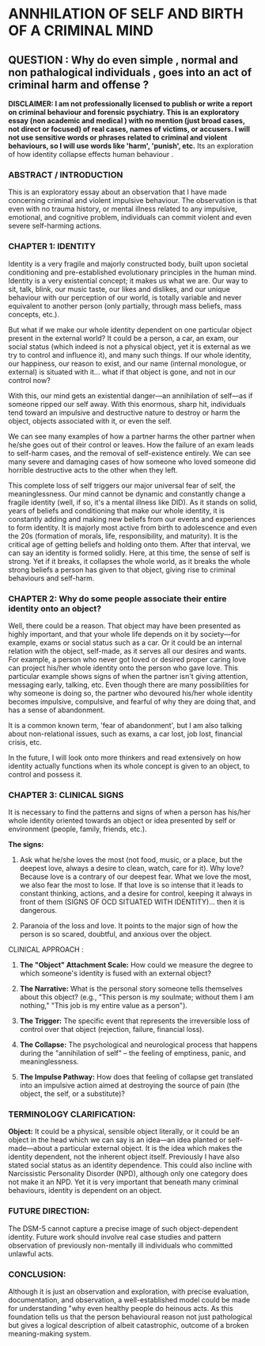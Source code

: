 
# ANNHILATION OF SELF AND BIRTH OF A CRIMINAL MIND 


 ## QUESTION :  Why do even simple , normal and non pathalogical individuals , goes into an act of criminal harm and offense ?

**DISCLAIMER: I am not professionally licensed to publish or write a report on criminal behaviour and forensic psychiatry. This is an exploratory essay (non academic and medical ) with no mention (just broad cases, not direct or focused) of real cases, names of victims, or accusers. I will not use sensitive words or phrases related to criminal and violent behaviours, so I will use words like 'harm', 'punish', etc.** 
Its an exploration of how identity collapse effects human behaviour .

### **ABSTRACT / INTRODUCTION**

This is an exploratory essay about an observation that I have made concerning criminal and violent impulsive behaviour. The observation is that even with no trauma history, or mental illness related to any impulsive, emotional, and cognitive problem, individuals can commit violent and even severe self-harming actions.

### **CHAPTER 1: IDENTITY**

Identity is a very fragile and majorly constructed body, built upon societal conditioning and pre-established evolutionary principles in the human mind. Identity is a very existential concept; it makes us what we are. Our way to sit, talk, blink, our music taste, our likes and dislikes, and our unique behaviour with our perception of our world, is totally variable and never equivalent to another person (only partially, through mass beliefs, mass concepts, etc.).

But what if we make our whole identity dependent on one particular object present in the external world? It could be a person, a car, an exam, our social status (which indeed is not a physical object, yet it is external as we try to control and influence it), and many such things. If our whole identity, our happiness, our reason to exist, and our name (internal monologue, or external) is situated with it... what if that object is gone, and not in our control now?

With this, our mind gets an existential danger—an annihilation of self—as if someone ripped our self away. With this enormous, sharp hit, individuals tend toward an impulsive and destructive nature to destroy or harm the object, objects associated with it, or even the self.

We can see many examples of how a partner harms the other partner when he/she goes out of their control or leaves. How the failure of an exam leads to self-harm cases, and the removal of self-existence entirely. We can see many severe and damaging cases of how someone who loved someone did horrible destructive acts to the other when they left.

This complete loss of self triggers our major universal fear of self, the meaninglessness. Our mind cannot be dynamic and constantly change a fragile identity (well, if so, it's a mental illness like DID). As it stands on solid, years of beliefs and conditioning that make our whole identity, it is constantly adding and making new beliefs from our events and experiences to form identity. It is majorly most active from birth to adolescence and even the 20s (formation of morals, life, responsibility, and maturity). It is the critical age of getting beliefs and holding onto them. After that interval, we can say an identity is formed solidly. Here, at this time, the sense of self is strong. Yet if it breaks, it collapses the whole world, as it breaks the whole strong beliefs a person has given to that object, giving rise to criminal behaviours and self-harm.

### **CHAPTER 2: Why do some people associate their entire identity onto an object?**

Well, there could be a reason. That object may have been presented as highly important, and that your whole life depends on it by society—for example, exams or social status such as a car. Or it could be an internal relation with the object, self-made, as it serves all our desires and wants. For example, a person who never got loved or desired proper caring love can project his/her whole identity onto the person who gave love. This particular example shows signs of when the partner isn't giving attention, messaging early, talking, etc. Even though there are many possibilities for why someone is doing so, the partner who devoured his/her whole identity becomes impulsive, compulsive, and fearful of why they are doing that, and has a sense of abandonment.

It is a common known term, 'fear of abandonment', but I am also talking about non-relational issues, such as exams, a car lost, job lost, financial crisis, etc.

In the future, I will look onto more thinkers and read extensively on how identity actually functions when its whole concept is given to an object, to control and possess it.

### **CHAPTER 3: CLINICAL SIGNS**

It is necessary to find the patterns and signs of when a person has his/her whole identity oriented towards an object or idea presented by self or environment (people, family, friends, etc.).

**The signs:**

1. Ask what he/she loves the most (not food, music, or a place, but the deepest love, always a desire to clean, watch, care for it). Why love? Because love is a contrary of our deepest fear. What we love the most, we also fear the most to lose. If that love is so intense that it leads to constant thinking, actions, and a desire for control, keeping it always in front of them (SIGNS OF OCD SITUATED WITH IDENTITY)... then it is dangerous.
    
2. Paranoia of the loss and love. It points to the major sign of how the person is so scared, doubtful, and anxious over the object.

CLINICAL APPROACH : 

1) **The "Object" Attachment Scale:** How could we measure the degree to which someone's identity is fused with an external object? 
2) **The Narrative:** What is the personal story someone tells themselves about this object? (e.g., "This person is my soulmate; without them I am nothing," "This job is my entire value as a person").
    
3) **The Trigger:** The specific event that represents the irreversible loss of control over that object (rejection, failure, financial loss).
    
4)  **The Collapse:** The psychological and neurological process that happens during the "annihilation of self" – the feeling of emptiness, panic, and meaninglessness.
    
5)  **The Impulse Pathway:** How does that feeling of collapse get translated into an impulsive action aimed at destroying the source of pain (the object, the self, or a substitute)?
    



### **TERMINOLOGY CLARIFICATION:**

**Object:** It could be a physical, sensible object literally, or it could be an object in the head which we can say is an idea—an idea planted or self-made—about a particular external object. It is the idea which makes the identity dependent, not the inherent object itself. Previously I have also stated social status as an identity dependence. This could also incline with Narcissistic Personality Disorder (NPD), although only one category does not make it an NPD. Yet it is very important that beneath many criminal behaviours, identity is dependent on an object.

### **FUTURE DIRECTION:**

The DSM-5 cannot capture a precise image of such object-dependent identity. Future work should involve real case studies and pattern observation of previously non-mentally ill individuals who committed unlawful acts.

### **CONCLUSION:**

Although it is just an observation and exploration, with precise evaluation, documentation, and observation, a well-established model could be made for understanding "why even healthy people do heinous acts. As this foundation tells us that the person behavioural reason not just pathological but gives a logical description of albeit catastrophic, outcome of a broken meaning-making system.
